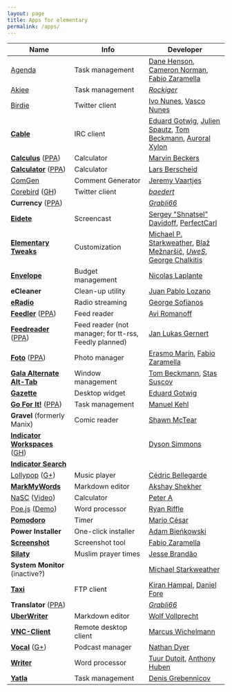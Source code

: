 ```yaml
---
layout: page
title: Apps for elementary
permalink: /apps/
---
```


Name | Info | Developer
---|---|---
[Agenda](https://launchpad.net/agenda-tasks) | Task management | [Dane Henson](https://launchpad.net/~thegreatdane), [Cameron Norman](https://launchpad.net/~cameronnemo), [Fabio Zaramella](https://launchpad.net/~ffabio-96-x) 
[Akiee](https://github.com/rockiger/akiee) | Task management | [*Rockiger*](https://github.com/rockiger)
[Birdie](http://birdieapp.github.io/) | Twitter client | [Ivo Nunes](https://github.com/ivonunes), [Vasco Nunes](https://github.com/vascomfnunes)
**[Cable](https://launchpad.net/cable)** | IRC client | [Eduard Gotwig](https://launchpad.net/~gotwig), [Julien Spautz](https://launchpad.net/~julien-spautz), [Tom Beckmann](https://launchpad.net/~tombeckmann), [Auroral Xylon](https://launchpad.net/~avlabs314)
**[Calculus](https://launchpad.net/calculus)** ([PPA](https://launchpad.net/~embik/+archive/ubuntu/elementary-daily)) | Calculator | [Marvin Beckers](https://plus.google.com/115808436961854096673)
**[Calculator](https://launchpad.net/elementarycalculator)** ([PPA](https://launchpad.net/~siasola/+archive/ubuntu/ppa)) | Calculator | [Lars Berscheid](https://launchpad.net/~siasola)
[ComGen](http://jeremyvaartjes.com/comgen/) | Comment Generator | [Jeremy Vaartjes](https://plus.google.com/109424692236917039830)
[Corebird](http://corebird.baedert.org/) ([GH](https://github.com/baedert/corebird)) | Twitter client | [*baedert*](https://github.com/baedert)
**Currency** ([PPA](https://launchpad.net/~grabli66-r/+archive/ubuntu/eos)) | | [*Grabli66*](https://plus.google.com/108440719526525277910)
**[Eidete](https://launchpad.net/eidete)** | Screencast | [Sergey "Shnatsel" Davidoff](https://launchpad.net/~shnatsel), [PerfectCarl](https://launchpad.net/~name-is-carl)
**[Elementary Tweaks](https://launchpad.net/elementary-tweaks)** | Customization | [Michael P. Starkweather](https://launchpad.net/~mpstark), [Blaž Mežnaršič](https://launchpad.net/~bmeznarsic), [*UweS*](https://launchpad.net/~uwes), [George Chalkitis](https://launchpad.net/~chalkitisge)
**[Envelope](https://github.com/nlaplante/envelope)** | Budget management | [Nicolas Laplante](https://plus.google.com/108189012221374960701)
**eCleaner** | Clean-up utility | [Juan Pablo Lozano](https://plus.google.com/117692827692672354132)
**[eRadio](https://launchpad.net/eradio)** | Radio streaming | [George Sofianos](https://plus.google.com/113503999148667020901)
**[Feedler](https://launchpad.net/feedler)** ([PPA](https://launchpad.net/~feedler-hackers/+archive/ubuntu/daily)) | Feed reader | [Avi Romanoff](https://launchpad.net/~aroman)
**[Feedreader](https://launchpad.net/feedreader)** ([PPA](https://launchpad.net/~eviltwin1/+archive/ubuntu/feedreader-daily)) | Feed reader (not manager; for tt-rss, Feedly planned) | [Jan Lukas Gernert](https://plus.google.com/109974726829108083807)
**[Foto](http://erasmo-marin.github.io/foto/)** ([PPA](https://launchpad.net/~erasmo-marin/+archive/ubuntu/foto-1.0)) | Photo manager | [Erasmo Marín](https://launchpad.net/~erasmo-marin), [Fabio Zaramella](https://launchpad.net/~ffabio-96-x)
**[Gala Alternate Alt-Tab](https://github.com/tom95/gala-alternate-alt-tab)** | Window management | [Tom Beckmann](https://github.com/tom95), [Stas Sușcov](https://github.com/stas)
**[Gazette](https://launchpad.net/gazette)** | Desktop widget | [Eduard Gotwig](https://launchpad.net/~gotwig)
**[Go For It!](https://github.com/mank319/Go-For-It)** ([PPA](https://launchpad.net/~mank319/+archive/ubuntu/go-for-it)) | Task management | [Manuel Kehl](https://plus.google.com/111316844546399833250)
**Gravel** (formerly Manix) | Comic reader | [Shawn McTear](https://plus.google.com/109256860773710627217)
**[Indicator Workspaces](http://dysonsimmons.com/indicator-workspaces/)** ([GH](https://github.com/dyson/indicator-workspaces)) | | [Dyson Simmons](http://dysonsimmons.com/)
**[Indicator Search](https://code.launchpad.net/~elementary-apps/synapse-project/indicator-search)** | | 
[Lollypop](http://gnumdk.github.io/lollypop/) ([G+](https://plus.google.com/104349425299854550670/posts)) | Music player | [Cédric Bellegarde](https://github.com/gnumdk)
**[MarkMyWords](https://github.com/voldyman/MarkMyWords)** | Markdown editor | [Akshay Shekher](https://plus.google.com/108513512706331500895)
[NaSC](https://launchpad.net/nasc) ([Video](https://dl.dropboxusercontent.com/u/28321853/screencast1411074345.webm)) | Calculator | [Peter A](https://plus.google.com/116373568615209021512/posts)
[Poe.js](https://github.com/RyanRiffle/Poe) ([Demo](http://ryanriffle.github.io/Poe/demo/app.html)) | Word processor | [Ryan Riffle](https://plus.google.com/115441007574184937069)
**[Pomodoro](https://github.com/mariocesar/pomodoro-elementary)** | Timer | [Mario César](https://github.com/mariocesar)
**Power Installer** | One-click installer | [Adam Bieńkowski](https://plus.google.com/102383287758197741530)
**[Screenshot](https://launchpad.net/screenshot-tool)** | Screenshot tool | [Fabio Zaramella](https://launchpad.net/~ffabio-96-x)
**[Silaty](http://jessewb.wordpress.com/category/silaty-development/)** | Muslim prayer times | [Jesse Brandão](https://plus.google.com/111228118570001154569)
**System Monitor** (inactive?) | | [Michael Starkweather](https://plus.google.com/+MichaelStarkweather/posts)
**[Taxi](http://launchpad.net/taxi)** | FTP client | [Kiran Hampal](https://launchpad.net/~khampal), [Daniel Fore](https://launchpad.net/~danrabbit)
**Translator** ([PPA](https://launchpad.net/~grabli66-r/+archive/ubuntu/eos)) | | [*Grabli66*](https://plus.google.com/108440719526525277910)
**[UberWriter](http://uberwriter.wolfvollprecht.de/)** | Markdown editor | [Wolf Vollprecht](https://plus.google.com/109074337730327400984)
**[VNC-Client](https://launchpad.net/evnc/)** | Remote desktop client | [Marcus Wichelmann](https://launchpad.net/~l-admin-3)
**[Vocal](http://nathandyer.me/)** ([G+](https://plus.google.com/115162318639836328992/posts)) | Podcast manager | [Nathan Dyer](https://plus.google.com/+NathanDyerdotMe/posts)
**[Writer](https://launchpad.net/writer)** | Word processor | [Tuur Dutoit](https://launchpad.net/~tuur-dutoit-f), [Anthony Huben](https://launchpad.net/~harp37)
**[Yatla](https://github.com/denis631/Yatla)** | Task management | [Denis Grebennicov](https://github.com/denis631)
